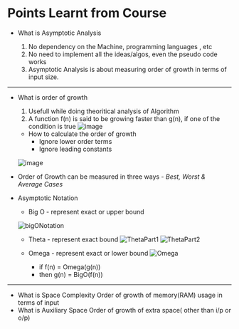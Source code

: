 # Points Learnt from Course
- What is Asymptotic Analysis

    1. No dependency on the Machine, programming languages , etc
    2. No need to implement all the ideas/algos, even the pseudo code works
    3. Asymptotic Analysis is about measuring order of growth in terms of input size. 
---
- What is order of growth
    1. Usefull while doing theoritical analysis of Algorithm
    2. A function f(n) is said to be growing faster than g(n), if one of the condition is true
![image](https://user-images.githubusercontent.com/11685096/147967217-d3737bd0-cd28-449c-a8c1-87a276759044.png)


    - How to calculate the order of growth
        - Ignore lower order terms
        - Ignore leading constants
        
    ![image](https://user-images.githubusercontent.com/11685096/147967260-4c0d1c10-c233-41be-b914-07669bbf7f5c.png)

- Order of Growth can be measured in three ways - *Best, Worst & Average Cases*
- Asymptotic Notation
    - Big O - represent exact or upper bound
    
    ![bigONotation](https://user-images.githubusercontent.com/11685096/148276958-f5933984-9628-4682-b5e3-a31c491c1633.jpeg)
    - Theta - represent exact bound
    ![ThetaPart1](https://user-images.githubusercontent.com/11685096/149486080-1b25cf12-41ee-4422-8db6-8edb1efc6283.jpeg)
    ![ThetaPart2](https://user-images.githubusercontent.com/11685096/149486200-6dfd0a5e-4b36-413e-b69c-f62097a1e906.jpeg)

    - Omega - represent exact or lower bound
    ![Omega](https://user-images.githubusercontent.com/11685096/149277925-6b86fa34-0155-42d6-abb5-10c8669c878c.jpeg)
        - if f(n) = Omega(g(n))
        - then g(n) = BigO(f(n))
    
---
- What is Space Complexity
Order of growth of memory(RAM) usage in terms of input
- What is Auxiliary Space
Order of growth of extra space( other than i/p or o/p)
